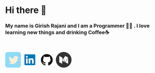 <h1>Hi there 👋</h1>

<h3> My name is Girish Rajani and I am a Programmer 👨‍💻 . I love learning new things and drinking Coffee☕ </h3>
<br>

[![button](./tweet3.jpg)](https://twitter.com/girishrajani162)
[![button](./link.png)](https://www.linkedin.com/in/girish-rajani/)
[![button](./git.png)](https://github.com/girishrajani/)
[![button](./med.png)](https://girish-r-rajani.medium.com/)

